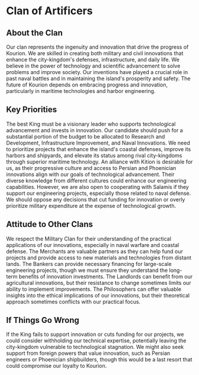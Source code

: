 # Clan of Artificers

## About the Clan
Our clan represents the ingenuity and innovation that drive the progress of Kourion. We are skilled in creating both military and civil innovations that enhance the city-kingdom's defenses, infrastructure, and daily life. We believe in the power of technology and scientific advancement to solve problems and improve society. Our inventions have played a crucial role in past naval battles and in maintaining the island's prosperity and safety. The future of Kourion depends on embracing progress and innovation, particularly in maritime technologies and harbor engineering.

## Key Priorities
The best King must be a visionary leader who supports technological advancement and invests in innovation. Our candidate should push for a substantial portion of the budget to be allocated to Research and Development, Infrastructure Improvement, and Naval Innovations. We need to prioritize projects that enhance the island's coastal defenses, improve its harbors and shipyards, and elevate its status among rival city-kingdoms through superior maritime technology.
An alliance with Kition is desirable for us, as their progressive culture and access to Persian and Phoenician innovations align with our goals of technological advancement. Their diverse knowledge from different cultures could enhance our engineering capabilities. However, we are also open to cooperating with Salamis if they support our engineering projects, especially those related to naval defense. We should oppose any decisions that cut funding for innovation or overly prioritize military expenditure at the expense of technological growth.

## Attitude to Other Clans
We respect the Military Clan for their understanding of the practical applications of our innovations, especially in naval warfare and coastal defense. The Merchants are valuable partners as they can help fund our projects and provide access to new materials and technologies from distant lands. The Bankers can provide necessary financing for large-scale engineering projects, though we must ensure they understand the long-term benefits of innovation investments. The Landlords can benefit from our agricultural innovations, but their resistance to change sometimes limits our ability to implement improvements. The Philosophers can offer valuable insights into the ethical implications of our innovations, but their theoretical approach sometimes conflicts with our practical focus.

## If Things Go Wrong
If the King fails to support innovation or cuts funding for our projects, we could consider withholding our technical expertise, potentially leaving the city-kingdom vulnerable to technological stagnation. We might also seek support from foreign powers that value innovation, such as Persian engineers or Phoenician shipbuilders, though this would be a last resort that could compromise our loyalty to Kourion. 
